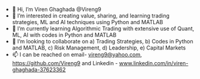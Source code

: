 - 👋 Hi, I’m Viren Ghaghada @Vireng9
- 👀 I’m interested in creating value, sharing, and learning trading strategies, ML and AI techniques using Python and MATLAB
- 🌱 I’m currently learning Algorithmic Trading with extensive use of Quant, ML, AI with codes in Python and MATLAB 
- 💞️ I’m looking to collaborate on a) Trading Strategies, b) Codes in Python and MATLAB, c) Risk Management, d) Leadership, e) Capital Markets
- 📫 I can be reached on email- vireng9@yahoo.com, https://github.com/Vireng9 and Linkedin - www.linkedin.com/in/viren-ghaghada-37623362
  
<!---
Vireng9/Vireng9 is a ✨ special ✨ repository because its `README.md` (this file) appears on your GitHub profile.
You can click the Preview link to take a look at your changes.
--->
